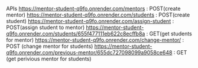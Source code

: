 APIs
https://mentor-student-q9fo.onrender.com/mentors : POST(create mentor)
https://mentor-student-q9fo.onrender.com/students : POST(create student)
https://mentor-student-q9fo.onrender.com/assign-student : POST(assign student to mentor)
https://mentor-student-q9fo.onrender.com/students/655f477111eb622c8ecffb8a : GET(get students for mentor)
https://mentor-student-q9fo.onrender.com/change-mentor/ : POST (change mentor for students)
https://mentor-student-q9fo.onrender.com/previous-mentor/655dc727098099a9058ce648 : GET (get perivious mentor for students)
